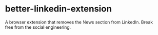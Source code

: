 # better-linkedin-extension
A browser extension that removes the News section from LinkedIn. Break free from the social engineering.
